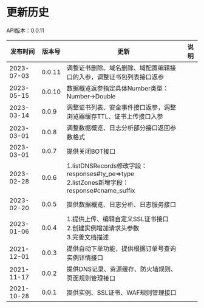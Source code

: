 # 更新历史 #
API版本：0.0.11

| 发布时间   | 版本号 | 更新          | 说明           |
| ---------- | ------ | ------------- | -------------- |
| 2023-07-03 | 0.0.11 | 调整证书删除、域名删除、域配置编辑接口的入参，调整证书包列表接口返参 ||
| 2023-05-15 | 0.0.10 | 数据概览返参指定具体Number类型：Number->Double ||
| 2023-03-14 | 0.0.9  | 调整证书列表、安全事件接口返参，调整浏览器缓存TTL、证书上传接口入参 ||
| 2023-03-01 | 0.0.8  | 调整数据概览、日志分析部分接口返回参数格式 ||
| 2023-03-01 | 0.0.7  | 提供关闭BOT接口 ||
| 2023-02-28 | 0.0.6  | 1.listDNSRecords修改字段：responses#ty_pe=>type<br/>2.listZones新增字段：response#cname_suffix ||
| 2023-02-20 | 0.0.5  | 提供数据概览、日志分析、日志服务接口 ||
| 2023-01-06 | 0.0.4  | 1.提供上传、编辑自定义SSL证书接口<br/>2.创建实例增加请求头参数<br/>3.完善文档描述 ||
| 2021-12-01 | 0.0.3  | 提供自动下单功能，提供根据订单号查询实例详情接口 ||
| 2021-11-17 | 0.0.2  | 提供DNS记录、资源缓存、防火墙规则、页面规则管理接口 ||
| 2021-10-28 | 0.0.1  | 提供实例、SSL证书、WAF规则管理接口 ||
